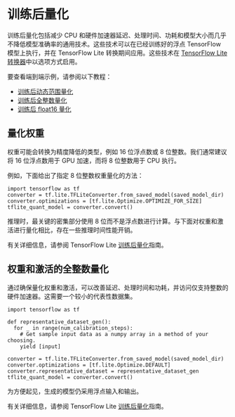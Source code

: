 # 训练后量化

训练后量化包括减少 CPU 和硬件加速器延迟、处理时间、功耗和模型大小而几乎不降低模型准确率的通用技术。这些技术可以在已经训练好的浮点 TensorFlow 模型上执行，并在 TensorFlow Lite 转换期间应用。这些技术在 [TensorFlow Lite 转换器](https://www.tensorflow.org/lite/convert/)中以选项方式启用。

要查看端到端示例，请参阅以下教程：

- [训练后动态范围量化](https://www.tensorflow.org/lite/performance/post_training_quant)
- [训练后全整数量化](https://www.tensorflow.org/lite/performance/post_training_integer_quant)
- [训练后 float16 量化](https://www.tensorflow.org/lite/performance/post_training_float16_quant)

## 量化权重

权重可能会转换为精度降低的类型，例如 16 位浮点数或 8 位整数。我们通常建议将 16 位浮点数用于 GPU 加速，而将 8 位整数用于 CPU 执行。

例如，下面给出了指定 8 位整数权重量化的方法：

```
import tensorflow as tf
converter = tf.lite.TFLiteConverter.from_saved_model(saved_model_dir)
converter.optimizations = [tf.lite.Optimize.OPTIMIZE_FOR_SIZE]
tflite_quant_model = converter.convert()
```

推理时，最关键的密集部分使用 8 位而不是浮点数进行计算。与下面对权重和激活进行量化相比，存在一些推理时间性能开销。

有关详细信息，请参阅 TensorFlow Lite [训练后量化](https://www.tensorflow.org/lite/performance/post_training_quantization)指南。

## 权重和激活的全整数量化

通过确保量化权重和激活，可以改善延迟、处理时间和功耗，并访问仅支持整数的硬件加速器。这需要一个较小的代表性数据集。

```
import tensorflow as tf

def representative_dataset_gen():
  for _ in range(num_calibration_steps):
    # Get sample input data as a numpy array in a method of your choosing.
    yield [input]

converter = tf.lite.TFLiteConverter.from_saved_model(saved_model_dir)
converter.optimizations = [tf.lite.Optimize.DEFAULT]
converter.representative_dataset = representative_dataset_gen
tflite_quant_model = converter.convert()
```

为方便起见，生成的模型仍采用浮点输入和输出。

有关详细信息，请参阅 TensorFlow Lite [训练后量化](https://www.tensorflow.org/lite/performance/post_training_quantization#full_integer_quantization_of_weights_and_activations)指南。
